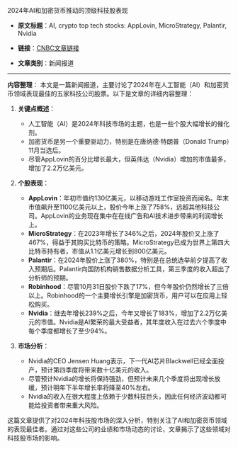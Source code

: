 2024年AI和加密货币推动的顶级科技股表现
- **原文标题**：AI, crypto top tech stocks: AppLovin, MicroStrategy, Palantir, Nvidia
- **链接**：[CNBC文章链接](https://www.cnbc.com/2024/12/25/ai-crypto-top-tech-stocks-applovin-microstrategy-palantir-nvidia.html?ref=dailydev)

- **文章类别**：新闻报道

---
**内容整理**：
本文是一篇新闻报道，主要讨论了2024年在人工智能（AI）和加密货币领域表现最佳的五家科技公司股票。以下是文章的详细内容整理：

1. **关键点概述**：
   - 人工智能（AI）是2024年科技市场的主题，也是一些个股大幅增长的催化剂。
   - 加密货币是另一个重要驱动力，特别是在唐纳德·特朗普（Donald Trump）11月当选后。
   - 尽管AppLovin的百分比增长最大，但英伟达（Nvidia）增加的市值最多，增加了2.2万亿美元。

2. **个股表现**：
   - **AppLovin**：年初市值约130亿美元，以移动游戏工作室投资而闻名。年末市值飙升至1100亿美元以上，股价今年上涨了758%，远超其他科技公司。AppLovin的业务现在集中在在线广告和AI技术进步带来的利润增长上。
   - **MicroStrategy**：在2023年增长了346%之后，2024年股价又上涨了467%，得益于其购买比特币的策略。MicroStrategy已成为世界上第四大比特币持有者，市值从1.1亿美元增长到800亿美元。
   - **Palantir**：在2024年股价上涨了380%，特别是在总统选举前夕提高了收入预期后。Palantir向国防机构销售数据分析工具，第三季度的收入超出了分析师的预期。
   - **Robinhood**：尽管10月31日股价下跌了17%，但今年股价仍然增长了三倍以上。Robinhood的一个主要增长引擎是加密货币，用户可以在应用上轻松购买。
   - **Nvidia**：继去年增长239%之后，今年又增长了183%，增加了2.2万亿美元的市值。Nvidia是AI繁荣的最大受益者，其年度收入在过去六个季度中每个季度都增长了至少94%。

3. **市场分析**：
   - Nvidia的CEO Jensen Huang表示，下一代AI芯片Blackwell已经全面投产，预计第四季度将带来数十亿美元的收入。
   - 尽管预计Nvidia的增长将保持强劲，但预计未来几个季度将出现增长放缓，预计明年下半年增长率将降至40%左右。
   - Nvidia的收入在很大程度上依赖于少数科技巨头，因此任何经济波动都可能给投资者带来重大风险。

这篇文章提供了对2024年科技股市场的深入分析，特别关注了AI和加密货币领域的表现最佳者。通过对这些公司的业绩和市场动态的讨论，文章揭示了这些领域对科技股市场的影响。